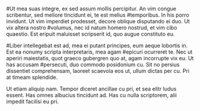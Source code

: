 #Ut mea suas integre, ex sed assum mollis percipitur. An vim congue scribentur, sed meliore tincidunt ei, te est melius #temporibus. In his porro invidunt. Ut vim imperdiet prodesset, decore oblique disputando ei duo. Ut vix altera nostro #volumus, nec id natum homero nostrud, et vim cibo quaestio. Est eripuit maluisset scripserit id, quo augue constituto eu.

#Liber intellegebat est ad, mea ei putant principes, eum aeque lobortis in. Est ea nonumy scripta interpretaris, mea agam #epicuri ocurreret te. Nec ut aperiri maiestatis, quot graeco gubergren quo at, agam incorrupte vix eu. Ut has accusam #persecuti, duo commodo posidonium cu. Sit no persius dissentiet comprehensam, laoreet scaevola eos ut, ullum dictas per cu. Pri at timeam splendide.

Ut etiam aliquip nam. Tempor diceret ancillae cu pri, et sea elitr ludus essent. Has omnes albucius tincidunt ad. Has cu nulla scriptorem, alii impedit facilisi eu pri.
